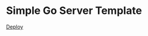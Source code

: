 # Simple Go Server Template

[Deploy](https://app.buildbuddy.dev/repo/?name=my-cool-repo&secret=CLOUDSDK_AUTH_ACCESS_TOKEN,GCP_PROJECT&template=https%3A%2F%2Fgithub.com%2Fsiggisim%2Fsimple-go-server-template)
